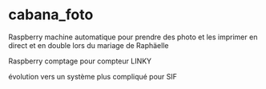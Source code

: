 # cabana_foto
Raspberry machine automatique pour prendre des photo et les imprimer en direct et en double lors du mariage de Raphäelle

Raspberry comptage pour compteur LINKY

évolution vers un système plus compliqué pour SIF
